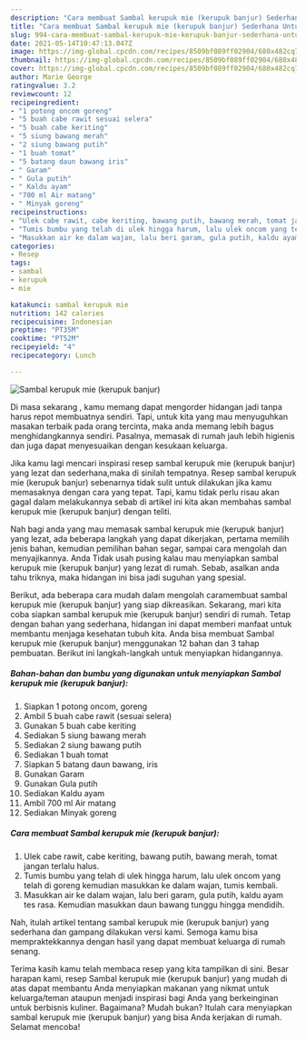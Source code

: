 ```yaml
---
description: "Cara membuat Sambal kerupuk mie (kerupuk banjur) Sederhana Untuk Jualan"
title: "Cara membuat Sambal kerupuk mie (kerupuk banjur) Sederhana Untuk Jualan"
slug: 994-cara-membuat-sambal-kerupuk-mie-kerupuk-banjur-sederhana-untuk-jualan
date: 2021-05-14T10:47:13.047Z
image: https://img-global.cpcdn.com/recipes/8509bf089ff02904/680x482cq70/sambal-kerupuk-mie-kerupuk-banjur-foto-resep-utama.jpg
thumbnail: https://img-global.cpcdn.com/recipes/8509bf089ff02904/680x482cq70/sambal-kerupuk-mie-kerupuk-banjur-foto-resep-utama.jpg
cover: https://img-global.cpcdn.com/recipes/8509bf089ff02904/680x482cq70/sambal-kerupuk-mie-kerupuk-banjur-foto-resep-utama.jpg
author: Marie George
ratingvalue: 3.2
reviewcount: 12
recipeingredient:
- "1 potong oncom goreng"
- "5 buah cabe rawit sesuai selera"
- "5 buah cabe keriting"
- "5 siung bawang merah"
- "2 siung bawang putih"
- "1 buah tomat"
- "5 batang daun bawang iris"
- " Garam"
- " Gula putih"
- " Kaldu ayam"
- "700 ml Air matang"
- " Minyak goreng"
recipeinstructions:
- "Ulek cabe rawit, cabe keriting, bawang putih, bawang merah, tomat jangan terlalu halus."
- "Tumis bumbu yang telah di ulek hingga harum, lalu ulek oncom yang telah di goreng kemudian masukkan ke dalam wajan, tumis kembali."
- "Masukkan air ke dalam wajan, lalu beri garam, gula putih, kaldu ayam tes rasa. Kemudian masukkan daun bawang tunggu hingga mendidih."
categories:
- Resep
tags:
- sambal
- kerupuk
- mie

katakunci: sambal kerupuk mie 
nutrition: 142 calories
recipecuisine: Indonesian
preptime: "PT35M"
cooktime: "PT52M"
recipeyield: "4"
recipecategory: Lunch

---
```



![Sambal kerupuk mie (kerupuk banjur)](https://img-global.cpcdn.com/recipes/8509bf089ff02904/680x482cq70/sambal-kerupuk-mie-kerupuk-banjur-foto-resep-utama.jpg)

Di masa  sekarang , kamu memang dapat mengorder hidangan jadi tanpa harus repot membuatnya sendiri. Tapi, untuk kita yang mau menyuguhkan masakan terbaik pada orang tercinta, maka anda memang lebih bagus menghidangkannya sendiri. Pasalnya, memasak di rumah jauh lebih higienis dan juga dapat menyesuaikan dengan kesukaan keluarga.

Jika kamu lagi mencari inspirasi resep sambal kerupuk mie (kerupuk banjur) yang lezat dan sederhana,maka di sinilah tempatnya. Resep sambal kerupuk mie (kerupuk banjur)  sebenarnya tidak sulit untuk dilakukan jika kamu memasaknya dengan cara yang tepat. Tapi, kamu tidak perlu risau akan gagal dalam melakukannya 
sebab di artikel ini kita akan membahas sambal kerupuk mie (kerupuk banjur) dengan teliti.  



Nah bagi anda yang mau memasak sambal kerupuk mie (kerupuk banjur) yang lezat, ada beberapa langkah yang dapat dikerjakan, pertama memilih jenis bahan, kemudian pemilihan bahan segar, sampai cara mengolah dan menyajikannya. Anda Tidak usah pusing kalau mau menyiapkan sambal kerupuk mie (kerupuk banjur) yang lezat di rumah. Sebab, asalkan anda  tahu triknya, maka hidangan ini bisa jadi suguhan yang spesial.

Berikut, ada beberapa cara mudah dalam mengolah caramembuat sambal kerupuk mie (kerupuk banjur) yang siap dikreasikan. Sekarang, mari kita coba siapkan sambal kerupuk mie (kerupuk banjur) sendiri di rumah. Tetap dengan bahan yang sederhana, hidangan ini dapat memberi manfaat untuk membantu menjaga kesehatan tubuh kita. Anda bisa membuat Sambal kerupuk mie (kerupuk banjur) menggunakan 12 bahan dan 3 tahap pembuatan. Berikut ini langkah-langkah untuk menyiapkan hidangannya.

<!--inarticleads1-->

##### Bahan-bahan dan bumbu yang digunakan untuk menyiapkan Sambal kerupuk mie (kerupuk banjur):

1. Siapkan 1 potong oncom, goreng
1. Ambil 5 buah cabe rawit (sesuai selera)
1. Gunakan 5 buah cabe keriting
1. Sediakan 5 siung bawang merah
1. Sediakan 2 siung bawang putih
1. Sediakan 1 buah tomat
1. Siapkan 5 batang daun bawang, iris
1. Gunakan  Garam
1. Gunakan  Gula putih
1. Sediakan  Kaldu ayam
1. Ambil 700 ml Air matang
1. Sediakan  Minyak goreng




<!--inarticleads2-->

##### Cara membuat Sambal kerupuk mie (kerupuk banjur):

1. Ulek cabe rawit, cabe keriting, bawang putih, bawang merah, tomat jangan terlalu halus.
1. Tumis bumbu yang telah di ulek hingga harum, lalu ulek oncom yang telah di goreng kemudian masukkan ke dalam wajan, tumis kembali.
1. Masukkan air ke dalam wajan, lalu beri garam, gula putih, kaldu ayam tes rasa. Kemudian masukkan daun bawang tunggu hingga mendidih.




Nah, itulah artikel tentang  sambal kerupuk mie (kerupuk banjur)  yang sederhana dan gampang dilakukan versi kami. Semoga kamu bisa mempraktekkannya dengan hasil yang dapat membuat keluarga di rumah senang. 

Terima kasih kamu telah membaca resep yang kita tampilkan di sini. Besar harapan kami, resep  Sambal kerupuk mie (kerupuk banjur) yang mudah di atas dapat membantu Anda menyiapkan makanan yang nikmat untuk keluarga/teman ataupun menjadi inspirasi bagi Anda yang berkeinginan untuk berbisnis kuliner. Bagaimana? Mudah bukan? Itulah cara menyiapkan sambal kerupuk mie (kerupuk banjur) yang bisa Anda kerjakan di rumah. Selamat mencoba!

